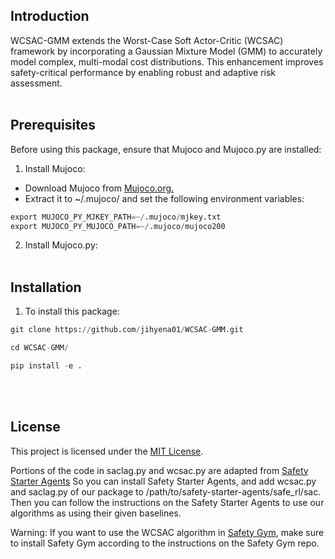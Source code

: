
## Introduction
WCSAC-GMM extends the Worst-Case Soft Actor-Critic (WCSAC) framework by incorporating a Gaussian Mixture Model (GMM) to accurately model complex, multi-modal cost distributions. This enhancement improves safety-critical performance by enabling robust and adaptive risk assessment.<br><br>



## Prerequisites
Before using this package, ensure that Mujoco and Mujoco.py are installed:
1. Install Mujoco:

* Download Mujoco from [Mujoco.org.](https://github.com/google-deepmind/mujoco/releases)
* Extract it to ~/.mujoco/ and set the following environment variables:
  
```python
export MUJOCO_PY_MJKEY_PATH=~/.mujoco/mjkey.txt
export MUJOCO_PY_MUJOCO_PATH=~/.mujoco/mujoco200
```

2. Install Mujoco.py:
<br><br>




## Installation

1. To install this package:
```python
git clone https://github.com/jihyena01/WCSAC-GMM.git

cd WCSAC-GMM/

pip install -e .
```

<br><br>

## License
This project is licensed under the [MIT License](LICENSE).

Portions of the code in saclag.py and wcsac.py are adapted from [Safety Starter Agents](https://github.com/openai/safety-starter-agents)
So you can install Safety Starter Agents, and add wcsac.py and saclag.py of our package to /path/to/safety-starter-agents/safe_rl/sac. Then you can follow the instructions on the Safety Starter Agents to use our algorithms as using their given baselines.

Warning: If you want to use the WCSAC algorithm in [Safety Gym](https://github.com/openai/safety-gym), make sure to install Safety Gym according to the instructions on the Safety Gym repo.
